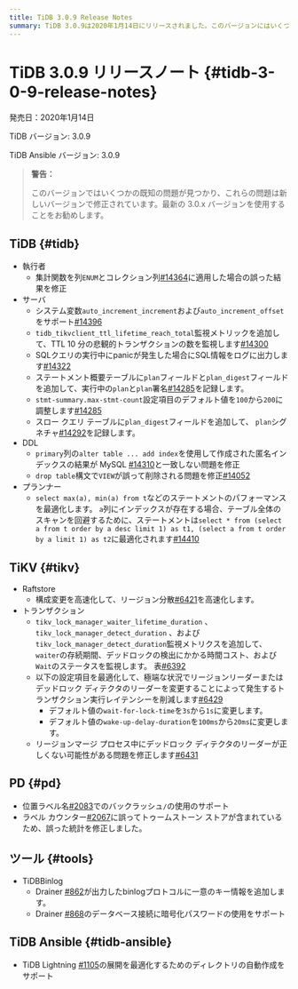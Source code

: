 ```yaml
---
title: TiDB 3.0.9 Release Notes
summary: TiDB 3.0.9は2020年1月14日にリリースされました。このバージョンにはいくつかの既知の問題がありますが、新しいバージョンを使用することがお勧めされています。TiDBでは、集計関数やシステム変数のサポートが追加され、SQLクエリの実行中にpanicが発生した場合にSQL情報をログに出力します。また、TiKVでは構成変更の高速化やトランザクションの監視メトリクスの追加が行われています。PDでは位置ラベル名のサポートやラベルカウンターの修正が行われています。TiDBBinlogやTiDB Ansibleにもさまざまな改善が加えられています。
---
```


# TiDB 3.0.9 リリースノート {#tidb-3-0-9-release-notes}

発売日：2020年1月14日

TiDB バージョン: 3.0.9

TiDB Ansible バージョン: 3.0.9

> **警告：**
>
> このバージョンではいくつかの既知の問題が見つかり、これらの問題は新しいバージョンで修正されています。最新の 3.0.x バージョンを使用することをお勧めします。

## TiDB {#tidb}

-   執行者
    -   集計関数を列`ENUM`とコレクション列[#14364](https://github.com/pingcap/tidb/pull/14364)に適用した場合の誤った結果を修正
-   サーバ
    -   システム変数`auto_increment_increment`および`auto_increment_offset`をサポート[#14396](https://github.com/pingcap/tidb/pull/14396)
    -   `tidb_tikvclient_ttl_lifetime_reach_total`監視メトリックを追加して、TTL 10 分の悲観的トランザクションの数を監視します[#14300](https://github.com/pingcap/tidb/pull/14300)
    -   SQLクエリの実行中にpanicが発生した場合にSQL情報をログに出力します[#14322](https://github.com/pingcap/tidb/pull/14322)
    -   ステートメント概要テーブルに`plan`フィールドと`plan_digest`フィールドを追加して、実行中の`plan`と`plan`署名[#14285](https://github.com/pingcap/tidb/pull/14285)を記録します。
    -   `stmt-summary.max-stmt-count`設定項目のデフォルト値を`100`から`200`に調整します[#14285](https://github.com/pingcap/tidb/pull/14285)
    -   スロー クエリ テーブルに`plan_digest`フィールドを追加して、 `plan`シグネチャ[#14292](https://github.com/pingcap/tidb/pull/14292)を記録します。
-   DDL
    -   `primary`列の`alter table ... add index`を使用して作成された匿名インデックスの結果が MySQL [#14310](https://github.com/pingcap/tidb/pull/14310)と一致しない問題を修正
    -   `drop table`構文で`VIEW`が誤って削除される問題を修正[#14052](https://github.com/pingcap/tidb/pull/14052)
-   プランナー
    -   `select max(a), min(a) from t`などのステートメントのパフォーマンスを最適化します。 `a`列にインデックスが存在する場合、テーブル全体のスキャンを回避するために、ステートメントは`select * from (select a from t order by a desc limit 1) as t1, (select a from t order by a limit 1) as t2`に最適化されます[#14410](https://github.com/pingcap/tidb/pull/14410)

## TiKV {#tikv}

-   Raftstore
    -   構成変更を高速化して、リージョン分散[#6421](https://github.com/tikv/tikv/pull/6421)を高速化します。
-   トランザクション
    -   `tikv_lock_manager_waiter_lifetime_duration` 、 `tikv_lock_manager_detect_duration` 、および`tikv_lock_manager_detect_duration`監視メトリクスを追加して、 `waiter`の存続期間、デッドロックの検出にかかる時間コスト、および`Wait`のステータスを監視します。 表[#6392](https://github.com/tikv/tikv/pull/6392)
    -   以下の設定項目を最適化して、極端な状況でリージョンリーダーまたはデッドロック ディテクタのリーダーを変更することによって発生するトランザクション実行レイテンシーを削減します[#6429](https://github.com/tikv/tikv/pull/6429)
        -   デフォルト値の`wait-for-lock-time`を`3s`から`1s`に変更します。
        -   デフォルト値の`wake-up-delay-duration`を`100ms`から`20ms`に変更します。
    -   リージョンマージ プロセス中にデッドロック ディテクタのリーダーが正しくない可能性がある問題を修正します[#6431](https://github.com/tikv/tikv/pull/6431)

## PD {#pd}

-   位置ラベル名[#2083](https://github.com/pingcap/pd/pull/2083)でのバックラッシュ`/`の使用のサポート
-   ラベル カウンター[#2067](https://github.com/pingcap/pd/pull/2067)に誤ってトゥームストーン ストアが含まれているため、誤った統計を修正しました。

## ツール {#tools}

-   TiDBBinlog
    -   Drainer [#862](https://github.com/pingcap/tidb-binlog/pull/862)が出力したbinlogプロトコルに一意のキー情報を追加します。
    -   Drainer [#868](https://github.com/pingcap/tidb-binlog/pull/868)のデータベース接続に暗号化パスワードの使用をサポート

## TiDB Ansible {#tidb-ansible}

-   TiDB Lightning [#1105](https://github.com/pingcap/tidb-ansible/pull/1105)の展開を最適化するためのディレクトリの自動作成をサポート
